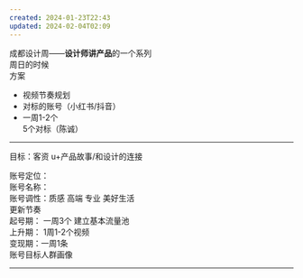 ```yaml
---  
created: 2024-01-23T22:43  
updated: 2024-02-04T02:09  
---  
```

  
  
成都设计周——**设计师讲产品**的一个系列  
周日的时候  
方案  
- 视频节奏规划  
- 对标的账号（小红书/抖音）  
- 一周1-2个  
5个对标（陈诚）  
  
---  
  
目标：客资 u+产品故事/和设计的连接  
  
账号定位：  
账号名称：  
账号调性：质感 高端 专业 美好生活  
更新节奏  
起号期： 一周3个 建立基本流量池  
上升期： 1周1-2个视频  
变现期：一周1条  
账号目标人群画像  
  
  
  
  
---  
